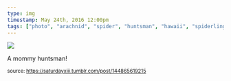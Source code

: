 ```yaml
---
type: img
timestamp: May 24th, 2016 12:00pm
tags: ["photo", "arachnid", "spider", "huntsman", "hawaii", "spiderlings", "photography"]
---
```

<img src="https://saturdayxiii.github.io/media/144865619215.jpg"/>

A mommy huntsman!
 
      
      
  
<small>source: https://saturdayxiii.tumblr.com/post/144865619215</small>